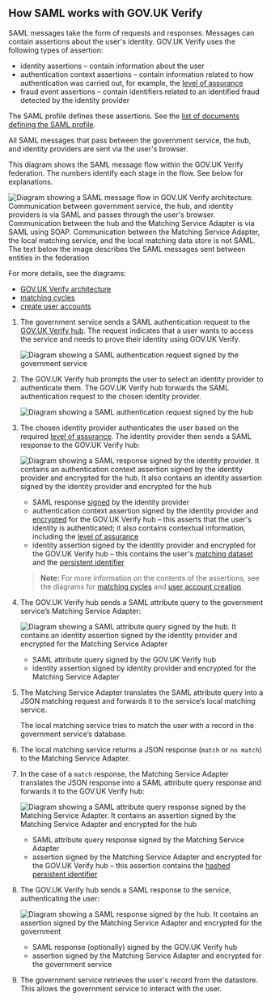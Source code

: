 ## How SAML works with GOV.UK Verify


SAML messages take the form of requests and responses. Messages can
contain assertions about the user's identity. GOV.UK Verify uses the
following types of assertion:

* identity assertions – contain information about the user
* authentication context assertions – contain information related to
    how authentication was carried out, for example, the
    [level of assurance](#glossary-level-of-assurance)
* fraud event assertions – contain identifiers related to an
    identified fraud detected by the identity provider

The SAML profile defines these assertions. See the
[list of documents defining the SAML profile](#saml-documents).

All SAML messages that pass between the government service, the hub, and
identity providers are sent via the user's browser.

<a name="saml-flow-diagram"></a>

This diagram shows the SAML message flow within the GOV.UK Verify
federation. The numbers identify each stage in the flow. See below for
explanations.

![Diagram showing a SAML message flow in GOV.UK Verify architecture. Communication between government service, the hub, and identity providers is via SAML and passes through the user's browser. Communication between the hub and the Matching Service Adapter is via SAML using SOAP. Communication between the Matching Service Adapter, the local matching service, and the local matching data store is not SAML. The text below the image describes the SAML messages sent between entities in the federation](/documentation/saml/samlFlowGraphic.svg)

For more details, see the diagrams:

* [GOV.UK Verify architecture](#architecture-diagram)
* [matching cycles](#matching-cycles-diagram)
* [create user accounts](#create-user-accounts-diagram)


1.  The government service sends a SAML authentication request to the
    [GOV.UK Verify hub](#what-does-the-gov-uk-verify-hub-do). The request indicates that a user wants
    to access the service and needs to prove their identity using
    GOV.UK Verify.

    ![Diagram showing a SAML authentication request signed by the government service](/documentation/saml/step1Graphic.svg)

1.  The GOV.UK Verify hub prompts the user to select an identity
    provider to authenticate them. The GOV.UK Verify hub forwards the
    SAML authentication request to the chosen identity provider.

    ![Diagram showing a SAML authentication request signed by the hub](/documentation/saml/step2Graphic.svg)

1.  The chosen identity provider authenticates the user based on the
    required [level of assurance](#glossary-level-of-assurance). The identity provider
    then sends a SAML response to the GOV.UK Verify hub:

    ![Diagram showing a SAML response signed by the identity provider. It contains an authentication context assertion signed by the identity provider and encrypted for the hub. It also contains an identity assertion signed by the identity provider and encrypted for the hub](/documentation/saml/step3Graphic.svg)
     * SAML response [signed](#signing-certificates) by the identity provider
     * authentication context assertion signed by the identity provider and [encrypted](#encryption-certificates) for the GOV.UK Verify hub –  this asserts that the user's identity is authenticated; it also contains contextual information, including the [level of assurance](#glossary-level-of-assurance)
     * identity assertion signed by the identity provider and encrypted for the GOV.UK Verify hub – this contains the user's [matching dataset](#glossary-matching-dataset) and the [persistent identifier](#glossary-persistent-identifier)

     > **Note:**
     > For more information on the contents of the assertions, see the diagrams for [matching cycles](#matching-cycles-diagram) and [user account creation](#create-user-accounts-diagram).

1.  The GOV.UK Verify hub sends a SAML attribute query to the government
    service’s Matching Service Adapter:

    ![Diagram showing a SAML attribute query signed by the hub. It contains an identity assertion signed by the identity provider and encrypted for the Matching Service Adapter](/documentation/saml/step4Graphic.svg)
    * SAML attribute query signed by the GOV.UK Verify hub
    * identity assertion signed by identity provider and encrypted for the Matching Service Adapter

1.  The Matching Service Adapter translates the SAML attribute query
    into a JSON matching request and
    forwards it to the service’s local matching service.

    The local matching service tries to match the user with a record in
    the government service’s database.

1.  The local matching service returns a JSON response (`match` or
    `no match`) to the Matching Service Adapter.
1.  In the case of a `match` response, the Matching Service Adapter
    translates the JSON response into a SAML attribute query response
    and forwards it to the GOV.UK Verify hub:

    ![Diagram showing a SAML attribute query response signed by the Matching Service Adapter. It contains an assertion signed by the Matching Service Adapter and encrypted for the hub](/documentation/saml/step7Graphic.svg)
    * SAML attribute query response signed by the Matching Service Adapter
    * assertion signed by the Matching Service Adapter and encrypted for the GOV.UK Verify hub – this assertion contains the [hashed persistent identifier](#glossary-hashed-PID)

1.  The GOV.UK Verify hub sends a SAML response to the service,
    authenticating the user:

    ![Diagram showing a SAML response signed by the hub. It contains an assertion signed by the Matching Service Adapter and encrypted for the government ](/documentation/saml/step8Graphic.svg)
    * SAML response (optionally) signed by the GOV.UK Verify hub
    * assertion signed by the Matching Service Adapter and encrypted for the government service

1.  The government service retrieves the user's record from the
    datastore. This allows the government service to interact with the
    user.

